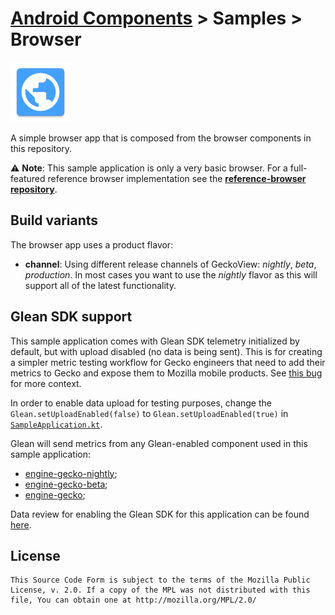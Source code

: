 # [Android Components](../../README.md) > Samples > Browser

![](src/main/res/mipmap-xhdpi/ic_launcher.png)

A simple browser app that is composed from the browser components in this repository.

⚠️ **Note**: This sample application is only a very basic browser. For a full-featured reference browser implementation see the **[reference-browser repository](https://github.com/mozilla-mobile/reference-browser)**.

## Build variants

The browser app uses a product flavor:

* **channel**: Using different release channels of GeckoView: _nightly_, _beta_, _production_. In most cases you want to use the _nightly_ flavor as this will support all of the latest functionality.

## Glean SDK support

This sample application comes with Glean SDK telemetry initialized by default, but with upload disabled (no data is being sent).
This is for creating a simpler metric testing workflow for Gecko engineers that need to add their metrics to Gecko and expose them to Mozilla mobile products.
See [this bug](https://bugzilla.mozilla.org/show_bug.cgi?id=1592935) for more context.

In order to enable data upload for testing purposes, change the `Glean.setUploadEnabled(false)` to `Glean.setUploadEnabled(true)` in [`SampleApplication.kt`](src/main/java/org/mozilla/samples/browser/SampleApplication.kt).

Glean will send metrics from any Glean-enabled component used in this sample application:

- [engine-gecko-nightly](https://github.com/mozilla-mobile/android-components/blob/master/components/browser/engine-gecko-nightly/docs/metrics.md);
- [engine-gecko-beta](https://github.com/mozilla-mobile/android-components/blob/master/components/browser/engine-gecko-beta/docs/metrics.md);
- [engine-gecko](https://github.com/mozilla-mobile/android-components/blob/master/components/browser/engine-gecko/docs/metrics.md);

Data review for enabling the Glean SDK for this application can be found [here](https://bugzilla.mozilla.org/show_bug.cgi?id=1592935#c6).

## License

    This Source Code Form is subject to the terms of the Mozilla Public
    License, v. 2.0. If a copy of the MPL was not distributed with this
    file, You can obtain one at http://mozilla.org/MPL/2.0/

